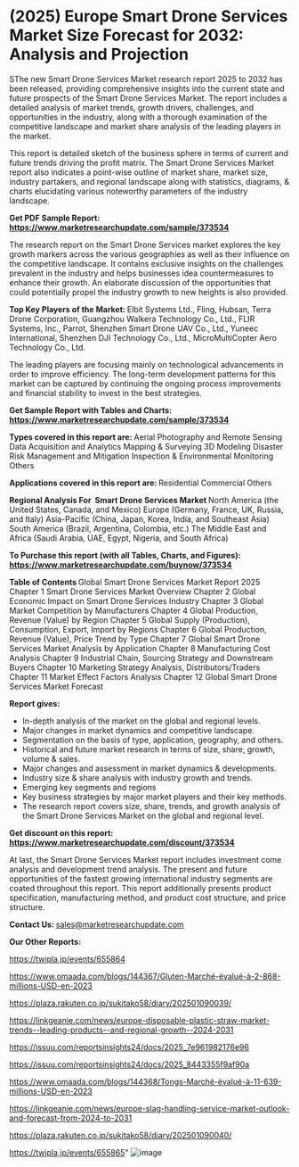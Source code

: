 # (2025) Europe Smart Drone Services Market Size Forecast for 2032: Analysis and Projection

SThe new Smart Drone Services Market research report 2025 to 2032 has been released, providing comprehensive insights into the current state and future prospects of the Smart Drone Services Market. The report includes a detailed analysis of market trends, growth drivers, challenges, and opportunities in the industry, along with a thorough examination of the competitive landscape and market share analysis of the leading players in the market.

This report is detailed sketch of the business sphere in terms of current and future trends driving the profit matrix. The Smart Drone Services Market report also indicates a point-wise outline of market share, market size, industry partakers, and regional landscape along with statistics, diagrams, &amp; charts elucidating various noteworthy parameters of the industry landscape.

<strong><b>Get PDF Sample Report: <a href=https://www.marketresearchupdate.com/sample/373534>https://www.marketresearchupdate.com/sample/373534</a></b></strong>

The research report on the Smart Drone Services market explores the key growth markers across the various geographies as well as their influence on the competitive landscape. It contains exclusive insights on the challenges prevalent in the industry and helps businesses idea countermeasures to enhance their growth. An elaborate discussion of the opportunities that could potentially propel the industry growth to new heights is also provided.

<strong><b>Top Key Players of the Market:
</b></strong>Elbit Systems Ltd., Fling, Hubsan, Terra Drone Corporation, Guangzhou Walkera Technology Co., Ltd., FLIR Systems, Inc., Parrot, Shenzhen Smart Drone UAV Co., Ltd., Yuneec International, Shenzhen DJI Technology Co., Ltd., MicroMultiCopter Aero Technology Co., Ltd.<strong><b>
</b></strong>

The leading players are focusing mainly on technological advancements in order to improve efficiency. The long-term development patterns for this market can be captured by continuing the ongoing process improvements and financial stability to invest in the best strategies.

<strong><b>Get Sample Report with Tables and Charts: <a href=https://www.marketresearchupdate.com/sample/373534>https://www.marketresearchupdate.com/sample/373534</a></b></strong>

<strong><b>Types covered in this report are:
</b></strong>Aerial Photography and Remote Sensing
Data Acquisition and Analytics
Mapping & Surveying
3D Modeling
Disaster Risk Management and Mitigation
Inspection & Environmental Monitoring
Others<strong><b>
</b></strong>

<strong><b>Applications covered in this report are:
</b></strong>Residential
Commercial
Others<strong><b>
</b></strong>

<strong><b>Regional Analysis For  Smart Drone Services Market</b></strong><strong><b>
</b></strong>North America (the United States, Canada, and Mexico)
Europe (Germany, France, UK, Russia, and Italy)
Asia-Pacific (China, Japan, Korea, India, and Southeast Asia)
South America (Brazil, Argentina, Colombia, etc.)
The Middle East and Africa (Saudi Arabia, UAE, Egypt, Nigeria, and South Africa)

<strong><b>To Purchase this report (with all Tables, Charts, and Figures): <a href=https://www.marketresearchupdate.com/buynow/373534>https://www.marketresearchupdate.com/buynow/373534</a></b></strong>

<strong><b>Table of Contents</b></strong><strong><b>
</b></strong>Global Smart Drone Services Market Report 2025
Chapter 1 Smart Drone Services Market Overview
Chapter 2 Global Economic Impact on Smart Drone Services Industry
Chapter 3 Global Market Competition by Manufacturers
Chapter 4 Global Production, Revenue (Value) by Region
Chapter 5 Global Supply (Production), Consumption, Export, Import by Regions
Chapter 6 Global Production, Revenue (Value), Price Trend by Type
Chapter 7 Global Smart Drone Services Market Analysis by Application
Chapter 8 Manufacturing Cost Analysis
Chapter 9 Industrial Chain, Sourcing Strategy and Downstream Buyers
Chapter 10 Marketing Strategy Analysis, Distributors/Traders
Chapter 11 Market Effect Factors Analysis
Chapter 12 Global Smart Drone Services Market Forecast

<strong><b>Report gives:</b></strong>

- In-depth analysis of the market on the global and regional levels.
- Major changes in market dynamics and competitive landscape.
- Segmentation on the basis of type, application, geography, and others.
- Historical and future market research in terms of size, share, growth, volume &amp; sales.
- Major changes and assessment in market dynamics &amp; developments.
- Industry size &amp; share analysis with industry growth and trends.
- Emerging key segments and regions
- Key business strategies by major market players and their key methods.
- The research report covers size, share, trends, and growth analysis of the Smart Drone Services Market on the global and regional level.

<strong><b>Get discount on this report: <a href=https://www.marketresearchupdate.com/discount/373534>https://www.marketresearchupdate.com/discount/373534</a></b></strong>

At last, the Smart Drone Services Market report includes investment come analysis and development trend analysis. The present and future opportunities of the fastest growing international industry segments are coated throughout this report. This report additionally presents product specification, manufacturing method, and product cost structure, and price structure.

<strong><b>Contact Us:
</b></strong>sales@marketresearchupdate.com

<strong>Our Other Reports:</strong>

<a href=https://twipla.jp/events/655864>https://twipla.jp/events/655864</a>

<a href=https://www.omaada.com/blogs/144367/Gluten-Marché-évalué-à-2-868-millions-USD-en-2023>https://www.omaada.com/blogs/144367/Gluten-Marché-évalué-à-2-868-millions-USD-en-2023</a>

<a href=https://plaza.rakuten.co.jp/sukitako58/diary/202501090039/>https://plaza.rakuten.co.jp/sukitako58/diary/202501090039/</a>

<a href=https://linkgeanie.com/news/europe-disposable-plastic-straw-market-trends--leading-products--and-regional-growth--2024-2031>https://linkgeanie.com/news/europe-disposable-plastic-straw-market-trends--leading-products--and-regional-growth--2024-2031</a>

<a href=https://issuu.com/reportsinsights24/docs/2025_7e961982176e96>https://issuu.com/reportsinsights24/docs/2025_7e961982176e96</a>

<a href=https://issuu.com/reportsinsights24/docs/2025_8443355f9af90a>https://issuu.com/reportsinsights24/docs/2025_8443355f9af90a</a>

<a href=https://www.omaada.com/blogs/144368/Tongs-Marché-évalué-à-11-639-millions-USD-en-2023>https://www.omaada.com/blogs/144368/Tongs-Marché-évalué-à-11-639-millions-USD-en-2023</a>

<a href=https://linkgeanie.com/news/europe-slag-handling-service-market-outlook-and-forecast-from-2024-to-2031>https://linkgeanie.com/news/europe-slag-handling-service-market-outlook-and-forecast-from-2024-to-2031</a>

<a href=https://plaza.rakuten.co.jp/sukitako58/diary/202501090040/>https://plaza.rakuten.co.jp/sukitako58/diary/202501090040/</a>

<a href=https://twipla.jp/events/655865>https://twipla.jp/events/655865</a>"
![image](https://github.com/user-attachments/assets/659ff30f-4c52-43a3-b8ef-841b8a19fee5)
